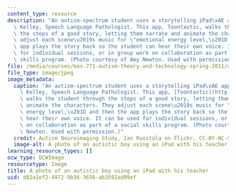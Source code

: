 ```yaml
---
content_type: resource
description: "An autism-spectrum student uses a storytelling iPad\xAE app with Katie\
  \ Kelley, Speech Language Pathologist. This app, Toontastic, walks the student through\
  \ the steps of a good story, letting them narrate and animate the characters. They\
  \ adjust each scene\u2019s music for \"emotional energy level,\u201D and then the\
  \ app plays the story back so the student can hear their own voice. It can be used\
  \ for individual sessions, or in group work on collaboration as part of a social\
  \ skills program. (Photo courtesy of Amy Newton. Used with permission.)"
file: /media/courses/mas-771-autism-theory-and-technology-spring-2011/d82a1ef249729b363656ab3592ad09ef_mas-771s11.jpg
file_type: image/jpeg
image_metadata:
  caption: "An autism-spectrum student uses a storytelling iPad\xAE app with Katie\
    \ Kelley, Speech Language Pathologist. This app, [Toontastic](http://launchpadtoys.com/),\
    \ walks the student through the steps of a good story, letting them narrate and\
    \ animate the characters. They adjust each scene\u2019s music for \"emotional\
    \ energy level,\u201D and then the app plays the story back so the student can\
    \ hear their own voice. It can be used for individual sessions, or in group work\
    \ on collaboration as part of a social skills program. (Photo courtesy of Amy\
    \ Newton. Used with permission.)"
  credit: Autism Neuroimaging Study, Ian Ruostala on Flickr. CC-BY-NC-SA
  image-alt: A photo of an autistic boy using an iPad with his teacher.
learning_resource_types: []
ocw_type: OCWImage
resourcetype: Image
title: A photo of an autistic boy using an iPad with his teacher
uid: d82a1ef2-4972-9b36-3656-ab3592ad09ef
---
```

